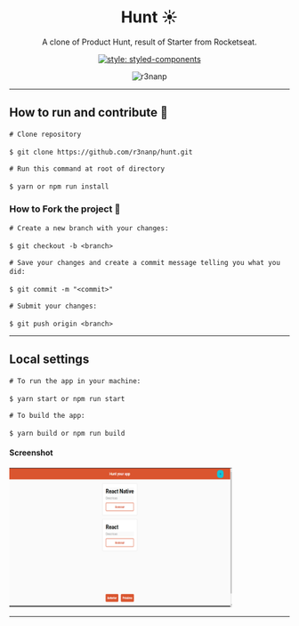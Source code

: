 <div align="center">

# Hunt ☀

</div>

<p align="center">
  A clone of Product Hunt, result of Starter from Rocketseat.
</p>

<div align="center">

  [![style: styled-components](https://img.shields.io/badge/style-%F0%9F%92%85%20styled--components-orange.svg?colorB=daa357&colorA=db748e)](https://github.com/styled-components/styled-components)

  ![r3nanp](https://img.shields.io/badge/r3nanp-hunt-blue?style=flat-square)

</div>

---

## How to run and contribute 🤔

```
# Clone repository

$ git clone https://github.com/r3nanp/hunt.git
```

```
# Run this command at root of directory

$ yarn or npm run install
```

### How to Fork the project 💪

```
# Create a new branch with your changes:

$ git checkout -b <branch>
```

```
# Save your changes and create a commit message telling you what you did:

$ git commit -m "<commit>"
```

```
# Submit your changes:

$ git push origin <branch>
```
---

## Local settings

```
# To run the app in your machine:

$ yarn start or npm run start
```

```
# To build the app:

$ yarn build or npm run build
```

#### Screenshot

<img src="./.github/hunt.png" width="400" height="250" >

---
